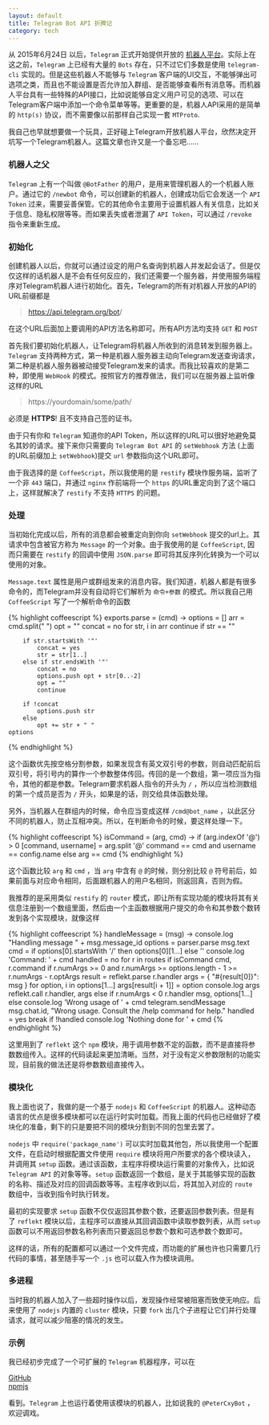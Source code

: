 ```yaml
---
layout: default
title: Telegram Bot API 折腾记
category: tech
---
```


从 2015年6月24日 以后，`Telegram` 正式开始提供开放的 [机器人平台](https://core.telegram.org/bots)。实际上在这之前，`Telegram` 上已经有大量的 `Bots` 存在，只不过它们多数是使用 `telegram-cli` 实现的。但是这些机器人不能够与 `Telegram` 客户端的UI交互，不能够弹出可选项之类，而且也不能设置是否允许加入群组、是否能够查看所有消息等。而机器人平台具有一些特殊的API接口，比如说能够自定义用户可见的选项、可以在Telegram客户端中添加一个命令菜单等等。更重要的是，机器人API采用的是简单的 `http(s)` 协议，而不需要像以前那样自己实现一套 `MTProto`.

我自己也早就想要做一个玩具，正好碰上Telegram开放机器人平台，欣然决定开坑写一个Telegram机器人。这篇文章也许又是一个备忘吧……

<!--more-->

### 机器人之父

`Telegram` 上有一个叫做 `@BotFather` 的用户，是用来管理机器人的一个机器人账户。通过它的 `/newbot` 命令，可以创建新的机器人，创建成功后它会发送一个 `API Token` 过来，需要妥善保管。它的其他命令主要用于设置机器人有关信息，比如关于信息、隐私权限等等。而如果丢失或者泄漏了 `API Token`，可以通过 `/revoke` 指令来重新生成。

### 初始化

创建机器人以后，你就可以通过设定的用户名查询到机器人并发起会话了。但是仅仅这样的话机器人是不会有任何反应的，我们还需要一个服务器，并使用服务端程序对Telegram机器人进行初始化。首先，Telegram的所有对机器人开放的API的URL前缀都是

> https://api.telegram.org/bot<token>/

在这个URL后面加上要调用的API方法名称即可。所有API方法均支持 `GET` 和 `POST`

首先我们要初始化机器人，让Telegram将机器人所收到的消息转发到服务器上。`Telegram` 支持两种方式，第一种是机器人服务器主动向Telegram发送查询请求，第二种是机器人服务器被动接受Telegram发来的请求。而我比较喜欢的是第二种，即使用 `WebHook` 的模式。按照官方的推荐做法，我们可以在服务器上监听像这样的URL

> https://yourdomain/some/path/<token>

必须是 __HTTPS__! 且不支持自己签的证书。

由于只有你和 `Telegram` 知道你的API Token，所以这样的URL可以很好地避免莫名其妙的请求。接下来你只需要向 `Telegram Bot API` 的 `setWebhook` 方法 (上面的URL前缀加上 `setWebhook`)提交 `url` 参数指向这个URL即可。

由于我选择的是 `CoffeeScript`，所以我使用的是 `restify` 模块作服务端，监听了一个非 `443` 端口，并通过 `nginx` 作前端将一个 `https` 的URL重定向到了这个端口上，这样就解决了 `restify` 不支持 `HTTPS` 的问题。

### 处理

当初始化完成以后，所有的消息都会被重定向到你向 `setWebhook` 提交的url上。其请求中包含被官方称为 `Message` 的一个对象。由于我使用的是 `CoffeeScript`, 因而只需要在 `restify` 的回调中使用 `JSON.parse` 即可将其反序列化转换为一个可以使用的对象。

`Message.text` 属性是用户或群组发来的消息内容。我们知道，机器人都是有很多命令的，而Telegram并没有自动将它们解析为 `命令+参数` 的模式。所以我自己用 `CoffeeScript` 写了一个解析命令的函数

{% highlight coffeescript %}
exports.parse = (cmd) ->
	options = []
	arr = cmd.split(" ")
	opt = ""
	concat = no
	for str, i in arr
		continue if str == ""

		if str.startsWith '"'
			concat = yes
			str = str[1..]
		else if str.endsWith '"'
			concat = no
			options.push opt + str[0..-2]
			opt = ""
			continue

		if !concat
			options.push str
		else
			opt += str + " "
	options
{% endhighlight %}

这个函数优先按空格分割参数，如果发现含有英文双引号的参数，则自动匹配前后双引号，将引号内的算作一个参数整体传回。传回的是一个数组，第一项应当为指令，其他的都是参数。Telegram要求机器人指令的开头为 `/` ，所以应当检测数组的第一个成员是否为 `/` 开头，如果是的话，则交给具体函数处理。

另外，当机器人在群组内的时候，命令应当变成这样 `/cmd@bot_name` ，以此区分不同的机器人，防止互相冲突。所以，在判断命令的时候，要这样处理一下。

{% highlight coffeescript %}
isCommand = (arg, cmd) ->
	if (arg.indexOf '@') > 0
		[command, username] = arg.split '@'
		command == cmd and username == config.name
	else
		arg == cmd
{% endhighlight %}

这个函数比较 `arg` 和 `cmd` ，当 `arg` 中含有 `@` 的时候，则分别比较 `@` 符号前后，如果前面与对应命令相同，后面跟机器人的用户名相同，则返回真，否则为假。

我推荐的是采用类似 `restify` 的 `router` 模式，即让所有实现功能的模块将其有关信息注册到一个数组里面，然后由一个主函数根据用户提交的命令和其参数个数转发到各个实现模块，就像这样

{% highlight coffeescript %}
handleMessage = (msg) ->
	console.log "Handling message " + msg.message_id
	options = parser.parse msg.text
	cmd = if options[0].startsWith '/' then options[0][1...] else ''
	console.log 'Command: ' + cmd
	handled = no
	for r in routes
		if isCommand cmd, r.command
			if r.numArgs >= 0 and r.numArgs >= options.length - 1 >= r.numArgs - r.optArgs
				result = reflekt.parse r.handler
				args = { "#{result[0]}": msg }
				for option, i in options[1...]
					args[result[i + 1]] = option
				console.log args
				reflekt.call r.handler, args
			else if r.numArgs < 0
				r.handler msg, options[1...]
			else
				console.log 'Wrong usage of ' + cmd
				telegram.sendMessage msg.chat.id, "Wrong usage. Consult the /help command for help."
			handled = yes
			break
	if !handled
		console.log 'Nothing done for ' + cmd
{% endhighlight %}

这里用到了 `reflekt` 这个 `npm` 模块，用于调用参数不定的函数，而不是直接将参数数组传入。这样的代码读起来更加清晰。当然，对于没有定义参数限制的功能实现，目前我的做法还是将参数数组直接传入。

### 模块化

我上面也说了，我做的是一个基于 `nodejs` 和 `CoffeeScript` 的机器人。这种动态语言的优点是很多模块都可以在运行时实时加载。而我上面的代码也已经做好了模块化的准备，剩下的只是要把不同的模块分割到不同的包里去罢了。

`nodejs` 中 `require('package_name')` 可以实时加载其他包，所以我使用一个配置文件，在启动时根据配置文件使用 `require` 模块将用户所要求的各个模块读入，并调用其 `setup` 函数。通过该函数，主程序将模块运行需要的对象传入，比如说 `Telegram API` 的对象等等。`setup` 函数返回一个数组，是关于其能够实现的函数的名称、描述及对应的回调函数等等。主程序收到以后，将其加入对应的 `route` 数组中，当收到指令时执行转发。

最初的实现要求 `setup` 函数不仅仅返回其参数个数，还要返回参数列表。但是有了 `reflekt` 模块以后，主程序可以直接从其回调函数中读取参数列表，从而 `setup` 函数可以不用返回参数名称列表而只要返回总参数个数和可选参数个数即可。

这样的话，所有的配置都可以通过一个文件完成，而功能的扩展也许也只需要几行代码的事情，甚至随手写一个 `.js` 也可以载入作为模块调用。

### 多进程

当时我的机器人加入了一些超时操作以后，发现操作经常被阻塞而致使无响应。后来使用了 `nodejs` 内置的 `cluster` 模块，只要 `fork` 出几个子进程让它们并行处理请求，就可以减少阻塞的情况的发生。

### 示例

我已经初步完成了一个可扩展的 `Telegram` 机器程序，可以在

[GitHub](https://github.com/PeterCxy/telegram-bot-coffee)  
[npmjs](https://www.npmjs.com/package/telegram-bot-coffee)

看到。`Telegram` 上也运行着使用该模块的机器人，比如说我的 `@PeterCxyBot` ，欢迎调戏。

